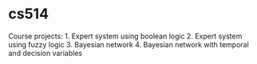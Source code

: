 # cs514
Course projects:
 	1. Expert system using boolean logic
 	2. Expert system using fuzzy logic
 	3. Bayesian network 
	4. Bayesian network with temporal and decision variables
